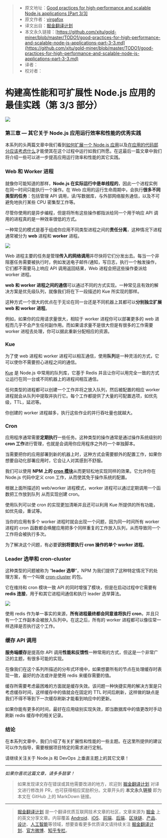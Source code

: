 > * 原文地址：[Good practices for high-performance and scalable Node.js applications [Part 3/3]](https://medium.com/iquii/good-practices-for-high-performance-and-scalable-node-js-applications-part-3-3-c1a3381e1382)
> * 原文作者：[virgafox](https://medium.com/@virgafox?source=post_header_lockup)
> * 译文出自：[掘金翻译计划](https://github.com/xitu/gold-miner)
> * 本文永久链接：[https://github.com/xitu/gold-miner/blob/master/TODO1/good-practices-for-high-performance-and-scalable-node-js-applications-part-3-3.md](https://github.com/xitu/gold-miner/blob/master/TODO1/good-practices-for-high-performance-and-scalable-node-js-applications-part-3-3.md)
> * 译者：
> * 校对者：

# 构建高性能和可扩展性 Node.js 应用的最佳实践（第 3/3 部分）

![](https://cdn-images-1.medium.com/max/2000/1*AyzlnTJDIfbZCxdQPp8Seg.jpeg)

### 第三章 — 其它关于 Node.js 应用运行效率和性能的优秀实践

本系列的头两篇文章中我们看到[如何扩展一个 Node.js 应用](https://medium.com/iquii/good-practices-for-high-performance-and-scalable-node-js-applications-part-1-3-bb06b6204197)以及[在应用的代码部分应该考虑什么](https://medium.com/iquii/good-practices-for-high-performance-and-scalable-node-js-applications-part-2-3-2a68f875ce79)才能使其在这个过程中运行如我们所愿。在这最后一篇文章中我们将介绍一些可以进一步提高应用运行效率和性能的其它实践。

### Web 和 Worker 进程

就像你可能知道的那样，**Node.js 在实际运行中是单线程的**，因此一个进程实例在同一时间只能执行一个操作。在 Web 应用的运行生命周期中，会执行**很多不同类型的任务**：包括管理 API 调用，读/写数据库，与外部网络服务通信，以及不可避免地执行某些 CPU 密集型工作等。

尽管你使用的是异步编程，但是将所有这些操作都指派给同一个用于响应 API 调用的进程真的是一种效率很低的方式。

一种常见的模式是基于组成你应用不同类型进程之间的**责任分离**，这种情况下进程通常被分为 **web** 进程和 **worker** 进程。

![](https://cdn-images-1.medium.com/max/800/1*4u5WMX_JB8-E2byEBcUyYw.png)

Web 进程主要的任务是管理**传入的网络调用**并尽快将它们分发出去。每当一个非阻塞任务需要被执行时，例如发送电子邮件/通知，写日志，执行一个触发操作，它们都不需要马上响应 API 调用返回结果，Web 进程会把这些操作委派给 worker 进程。

**web 和 worker 进程之间的通信**可以通过不同的方式实现。一种常见且有效的解决方案是优先级队列，就像我们将在下一段描述的 Kue 所实现的那样。

这种方式一个很大的优点在于无论在同一台还是不同机器上其都可以**分别独立扩展 web 和 worker 进程**。

例如，如果你的应用请求量很大，相较于 worker 进程你可以部署更多的 web 进程而几乎不会产生任何副作用。而如果请求量不是很大但是有很多的工作需要 worker 进程去处理，你可以据此重新分配相应的资源。

### Kue

为了使 web 进程和 worker 进程可以相互通信，使用**队列**是一种灵活的方式，它可以使你不需要担心进程之间的通信。

[Kue](http://automattic.github.io/kue/) 是 Node.js 中常用的队列库，它基于 Redis 并且让你可以用完全一致的方式让运行在同一台或不同机器上的进程间相互通信。

任何类型的进程都可以创建一个工作并将之放入队列，然后被配置的相应 worker 进程就会从队列中提取并执行它。每个工作都提供了大量的可配置选项，如优先级，TTL，延迟等。

你创建的 worker 进程越多，执行这些作业的并行吞吐量也就越大。

### Cron

应用程序通常需要**定期执行**一些任务。这种类型的操作通常是通过操作系统级别的 **cron 工作**进行管理，也就是会调用你应用程序之外的一个单独脚本。

当需要把你的应用部署到新的机器上时，这种方式会需要额外的配置工作，如果你想要自动化部署应用时，它会让人对其感到不舒服。

我们可以使用 **NPM 上的** [**cron 模块**](https://www.npmjs.com/package/cron)从而更轻松地实现同样的效果。它允许你在 Node.js 代码中定义 cron 工作，从而使其免于操作系统的配置。

根据上面所描述的 web/worker 进程模式，worker 进程可以通过定期调用一个函数把工作放到队列
从而实现创建 cron。 

使用队列可以使 cron 的实现更加清晰并且还可以利用 Kue 所提供的所有功能，如优先级，重试等。

当你的应用有多个 worker 进程时就会出现一个问题，因为同一时间所有 worker 进程的 cron 函数都会唤醒应用把多个同样重复的工作放入队列，从而导致同一个工作将会被执行多次。

为了解决这个问题，有必要**识别将要执行 cron 操作的单个 worker 进程**。

### Leader 选举和 cron-cluster

这种类型的问题被称为 “**leader 选举**”，NPM 为我们提供了这种特定情况下的处理方案，有一个叫做 [cron-cluster](https://www.npmjs.com/package/cron-cluster) 的包。

它在维持和 cron 模块一致 API 的同时增强了模块，但是在启动过程中它需要有 **redis 连接**，用于和其它进程间通信和执行 leader 选举算法。

![](https://cdn-images-1.medium.com/max/800/1*kDpGv4d1Mj_AGg9TFVFhhQ.png)

使用 redis 作为单一事实的来源，**所有进程最终都会同意谁将执行 cron**，并且只有一个工作副本会被放入队列中。在这之后，所有的 worker 进程都可以像往常一样选择是否执行这个工作。

### 缓存 API 调用

**服务端缓存**是提高你 API 调用**性能和反馈性**一种常用的方式，但这是一个非常广泛的主题，有很多可能的实现。

在像我们在这个系列所描述的分布式环境中，如果想要所有的节点在处理缓存时表现一致，最好的办法或许是使用 redis 来缓存需要的值。

缓存所需要考虑最困难的方面就是缓存失效。该问题一种快捷实用的解决方案是只考虑缓存时间，这样缓存中的值就会在固定的 TTL 时间后刷新，这样做的缺点是我们不得不等到下一次缓存刷新才能看到响应中的更新。

如果你能有更多的时间，最好在应用级别实现失效，即当数据库中的值更改时手动刷新 redis 缓存中的相关记录。

### 结论

在本系列文章中，我们介绍了有关扩展性和性能的一些主题。在这里所提供的建议可以作为指导，需要根据项目特定的需求进行定制。

请继续关注关于 Node.js 和 DevOps 上垂直主题上的其它文章！

* * *

_如果你喜欢这篇文章，请多多鼓掌！_

> 如果发现译文存在错误或其他需要改进的地方，欢迎到 [掘金翻译计划](https://github.com/xitu/gold-miner) 对译文进行修改并 PR，也可获得相应奖励积分。文章开头的 **本文永久链接** 即为本文在 GitHub 上的 MarkDown 链接。

---

> [掘金翻译计划](https://github.com/xitu/gold-miner) 是一个翻译优质互联网技术文章的社区，文章来源为 [掘金](https://juejin.im) 上的英文分享文章。内容覆盖 [Android](https://github.com/xitu/gold-miner#android)、[iOS](https://github.com/xitu/gold-miner#ios)、[前端](https://github.com/xitu/gold-miner#前端)、[后端](https://github.com/xitu/gold-miner#后端)、[区块链](https://github.com/xitu/gold-miner#区块链)、[产品](https://github.com/xitu/gold-miner#产品)、[设计](https://github.com/xitu/gold-miner#设计)、[人工智能](https://github.com/xitu/gold-miner#人工智能)等领域，想要查看更多优质译文请持续关注 [掘金翻译计划](https://github.com/xitu/gold-miner)、[官方微博](http://weibo.com/juejinfanyi)、[知乎专栏](https://zhuanlan.zhihu.com/juejinfanyi)。
